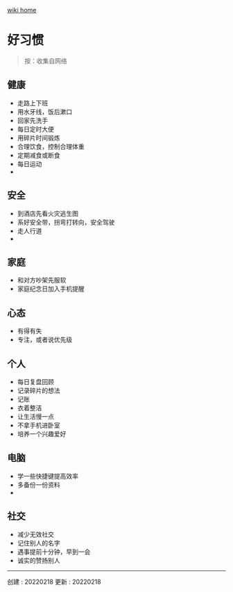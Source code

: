 <a href="../index.html">wiki home</a>

# 好习惯

> 按：收集自网络


## 健康

- 走路上下班
- 用水牙线，饭后漱口
- 回家先洗手
- 每日定时大便
- 用碎片时间锻炼
- 合理饮食，控制合理体重
- 定期减食或断食
- 每日运动
- 

## 安全

- 到酒店先看火灾逃生图
- 系好安全带，拐弯打转向，安全驾驶
- 走人行道
- 

## 家庭

- 和对方吵架先服软
- 家庭纪念日加入手机提醒

## 心态
- 有得有失
- 专注，或者说优先级


## 个人

- 每日复盘回顾
- 记录碎片的想法
- 记账
- 衣着整洁
- 让生活慢一点
- 不拿手机进卧室
- 培养一个兴趣爱好

## 电脑

- 学一些快捷键提高效率
- 多备份一份资料
- 


## 社交

- 减少无效社交
- 记住别人的名字
- 遇事提前十分钟，早到一会
- 诚实的赞扬别人





---

创建 : 20220218
更新 : 20220218